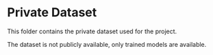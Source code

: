 # Private Dataset

This folder contains the private dataset used for the project.

The dataset is not publicly available, only trained models are available.
